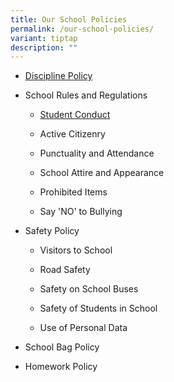 ```yaml
---
title: Our School Policies
permalink: /our-school-policies/
variant: tiptap
description: ""
---
```

<ul data-tight="true" class="tight">
<li>
<p><a href="https://cms.isomer.gov.sg/sites/moe-fuchunpri/editPage/Discipline%20Policy.md" rel="noopener nofollow" target="_blank">Discipline Policy</a>
</p>
</li>
<li>
<p>School Rules and Regulations</p>
<ul data-tight="true" class="tight">
<li>
<p><a href="https://cms.isomer.gov.sg/sites/moe-fuchunpri/editPage/Student%20Conduct.md" rel="noopener nofollow" target="_blank">Student Conduct</a>
</p>
</li>
<li>
<p>Active Citizenry</p>
</li>
<li>
<p>Punctuality and Attendance</p>
</li>
<li>
<p>School Attire and Appearance</p>
</li>
<li>
<p>Prohibited Items</p>
</li>
<li>
<p>Say 'NO' to Bullying</p>
</li>
</ul>
</li>
<li>
<p>Safety Policy</p>
<ul data-tight="true" class="tight">
<li>
<p>Visitors to School</p>
</li>
<li>
<p>Road Safety</p>
</li>
<li>
<p>Safety on School Buses</p>
</li>
<li>
<p>Safety of Students in School</p>
</li>
<li>
<p>Use of Personal Data</p>
</li>
</ul>
</li>
<li>
<p>School Bag Policy</p>
</li>
<li>
<p>Homework Policy</p>
</li>
</ul>
<p></p>